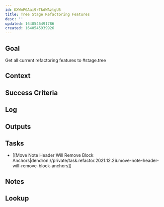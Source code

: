 ```yaml
---
id: KXWmPGAai9rTkdWAztgU5
title: Tree Stage Refactoring Features 
desc: ''
updated: 1640546491786
created: 1640545939926
---
```


## Goal
Get all current refactoring features to #stage.tree

## Context

## Success Criteria
<!-- milestones for this project -->

## Log
<!-- For longer projects, keep a rough log of major events-->

## Outputs
<!-- any outputs that were generated from this project. eg. slides, videos, etc-->

<!-- Everything below this line is work needed to achieve the stated goal-->

## Tasks
- [[Move Note Header Will Remove Block Anchors|dendron://private/task.refactor.2021.12.26.move-note-header-will-remove-block-anchors]]

## Notes
<!-- use this space for arbitrary notes -->

## Lookup
<!-- relevant prior work or resources -->

